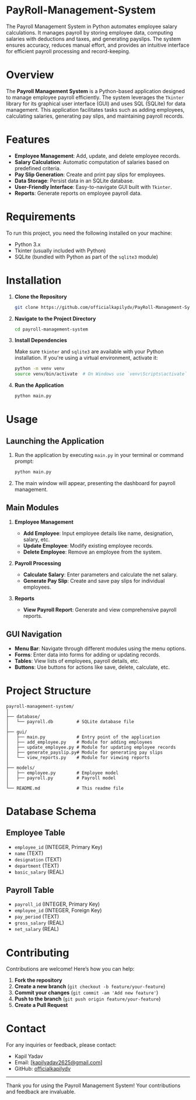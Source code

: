 # PayRoll-Management-System
The Payroll Management System in Python automates employee salary calculations. It manages payroll by storing employee data, computing salaries with deductions and taxes, and generating payslips. The system ensures accuracy, reduces manual effort, and provides an intuitive interface for efficient payroll processing and record-keeping.

# Overview

The **Payroll Management System** is a Python-based application designed to manage employee payroll efficiently. The system leverages the `Tkinter` library for its graphical user interface (GUI) and uses SQL (SQLite) for data management. This application facilitates tasks such as adding employees, calculating salaries, generating pay slips, and maintaining payroll records.

# Features

- **Employee Management**: Add, update, and delete employee records.
- **Salary Calculation**: Automatic computation of salaries based on predefined criteria.
- **Pay Slip Generation**: Create and print pay slips for employees.
- **Data Storage**: Persist data in an SQLite database.
- **User-Friendly Interface**: Easy-to-navigate GUI built with `Tkinter`.
- **Reports**: Generate reports on employee payroll data.

# Requirements

To run this project, you need the following installed on your machine:

- Python 3.x
- Tkinter (usually included with Python)
- SQLite (bundled with Python as part of the `sqlite3` module)

# Installation

1. **Clone the Repository**

   ```bash
   git clone https://github.com/officialkapilydv/PayRoll-Management-System.git
   ```

2. **Navigate to the Project Directory**

   ```bash
   cd payroll-management-system
   ```

3. **Install Dependencies**

   Make sure `tkinter` and `sqlite3` are available with your Python installation. If you're using a virtual environment, activate it:

   ```bash
   python -m venv venv
   source venv/bin/activate  # On Windows use `venv\Scripts\activate`
   ```

4. **Run the Application**

   ```bash
   python main.py
   ```

# Usage

## Launching the Application

1. Run the application by executing `main.py` in your terminal or command prompt:

   ```bash
   python main.py
   ```

2. The main window will appear, presenting the dashboard for payroll management.

## Main Modules

1. **Employee Management**
   - **Add Employee**: Input employee details like name, designation, salary, etc.
   - **Update Employee**: Modify existing employee records.
   - **Delete Employee**: Remove an employee from the system.

2. **Payroll Processing**
   - **Calculate Salary**: Enter parameters and calculate the net salary.
   - **Generate Pay Slip**: Create and save pay slips for individual employees.

3. **Reports**
   - **View Payroll Report**: Generate and view comprehensive payroll reports.

## GUI Navigation

- **Menu Bar**: Navigate through different modules using the menu options.
- **Forms**: Enter data into forms for adding or updating records.
- **Tables**: View lists of employees, payroll details, etc.
- **Buttons**: Use buttons for actions like save, delete, calculate, etc.

# Project Structure

```
payroll-management-system/
│
├── database/
│   └── payroll.db         # SQLite database file
│
├── gui/
│   ├── main.py            # Entry point of the application
│   ├── add_employee.py    # Module for adding employees
│   ├── update_employee.py # Module for updating employee records
│   ├── generate_payslip.py# Module for generating pay slips
│   └── view_reports.py    # Module for viewing reports
│
├── models/
│   ├── employee.py        # Employee model
│   ├── payroll.py         # Payroll model
│
└── README.md              # This readme file
```

# Database Schema

## Employee Table

- `employee_id` (INTEGER, Primary Key)
- `name` (TEXT)
- `designation` (TEXT)
- `department` (TEXT)
- `basic_salary` (REAL)

## Payroll Table

- `payroll_id` (INTEGER, Primary Key)
- `employee_id` (INTEGER, Foreign Key)
- `pay_period` (TEXT)
- `gross_salary` (REAL)
- `net_salary` (REAL)

# Contributing

Contributions are welcome! Here’s how you can help:

1. **Fork the repository**
2. **Create a new branch** (`git checkout -b feature/your-feature`)
3. **Commit your changes** (`git commit -am 'Add new feature'`)
4. **Push to the branch** (`git push origin feature/your-feature`)
5. **Create a Pull Request**

# Contact

For any inquiries or feedback, please contact:

- Kapil Yadav
- Email: [kapilyadav2625@gmail.com]
- GitHub: [officialkapilydv](https://github.com/officialkapilydv)

---

Thank you for using the Payroll Management System! Your contributions and feedback are invaluable.
